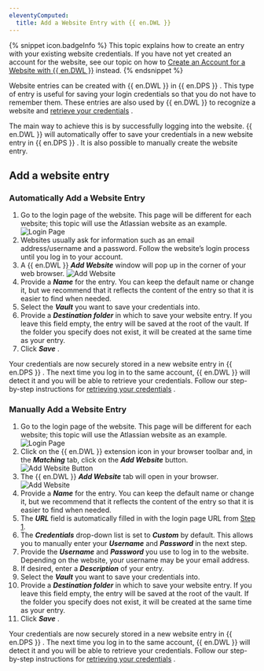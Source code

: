 ```yaml
---
eleventyComputed:
  title: Add a Website Entry with {{ en.DWL }}
---
```

{% snippet icon.badgeInfo %} 
This topic explains how to create an entry with your existing website credentials. If you have not yet created an account for the website, see our topic on how to [Create an Account for a Website with {{ en.DWL }}](/server/dwl/using-devolutions-web-login/create-account-website-dwl/) instead. 
{% endsnippet %}
 
Website entries can be created with {{ en.DWL }} in {{ en.DPS }} . This type of entry is useful for saving your login credentials so that you do not have to remember them. These entries are also used by {{ en.DWL }} to recognize a website and [retrieve your credentials](/server/dwl/using-devolutions-web-login/retrieve-credentials-dwl/) .  

The main way to achieve this is by successfully logging into the website. {{ en.DWL }} will automatically offer to save your credentials in a new website entry in {{ en.DPS }} . It is also possible to manually create the website entry.  

## Add a website entry  

### Automatically Add a Website Entry 

1. Go to the login page of the website. This page will be different for each website; this topic will use the Atlassian website as an example.  
![Login Page](/img/en/server/ServerOp2009.png) 
1. Websites usually ask for information such as an email address/username and a password. Follow the website’s login process until you log in to your account. 
1. A {{ en.DWL }}   ***Add Website*** window will pop up in the corner of your web browser. 
![Add Website](/img/en/server/ServerOp2010.png) 
1. Provide a ***Name*** for the entry. You can keep the default name or change it, but we recommend that it reflects the content of the entry so that it is easier to find when needed. 
1. Select the ***Vault*** you want to save your credentials into. 
1. Provide a ***Destination folder*** in which to save your website entry. If you leave this field empty, the entry will be saved at the root of the vault. If the folder you specify does not exist, it will be created at the same time as your entry. 
1. Click ***Save*** .  

Your credentials are now securely stored in a new website entry in {{ en.DPS }} . The next time you log in to the same account, {{ en.DWL }} will detect it and you will be able to retrieve your credentials. Follow our step-by-step instructions for [retrieving your credentials](/server/dwl/using-devolutions-web-login/retrieve-credentials-dwl/) .  

### Manually Add a Website Entry 

1. Go to the login page of the website. This page will be different for each website; this topic will use the Atlassian website as an example. <a name="1"></a>
![Login Page](/img/en/server/ServerOp2009.png) 
1. Click on the {{ en.DWL }} extension icon in your browser toolbar and, in the ***Matching*** tab, click on the ***Add Website*** button. 
![Add Website Button](/img/en/server/ServerOp2011.png) 
1. The {{ en.DWL }}   ***Add Website*** tab will open in your browser. 
![Add Website](/img/en/server/ServerOp2049.png) 
1. Provide a ***Name*** for the entry. You can keep the default name or change it, but we recommend that it reflects the content of the entry so that it is easier to find when needed. 
1. The ***URL*** field is automatically filled in with the login page URL from <a href="#1">Step 1</a>.
1. The ***Credentials*** drop-down list is set to ***Custom*** by default. This allows you to manually enter your ***Username*** and ***Password*** in the next step. 
1. Provide the ***Username*** and ***Password*** you use to log in to the website. Depending on the website, your username may be your email address. 
1. If desired, enter a ***Description*** of your entry. 
1. Select the ***Vault*** you want to save your credentials into. 
1. Provide a ***Destination folder*** in which to save your website entry. If you leave this field empty, the entry will be saved at the root of the vault. If the folder you specify does not exist, it will be created at the same time as your entry. 
1. Click ***Save*** .  

Your credentials are now securely stored in a new website entry in {{ en.DPS }} . The next time you log in to the same account, {{ en.DWL }} will detect it and you will be able to retrieve your credentials. Follow our step-by-step instructions for [retrieving your credentials](/server/dwl/using-devolutions-web-login/retrieve-credentials-dwl/) . 

